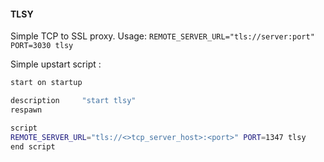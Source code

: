 #### TLSY

Simple TCP to SSL proxy. Usage: `REMOTE_SERVER_URL="tls://server:port" PORT=3030 tlsy`

Simple upstart script :

````bash
start on startup 

description     "start tlsy" 
respawn 

script
REMOTE_SERVER_URL="tls://<>tcp_server_host>:<port>" PORT=1347 tlsy 
end script
````